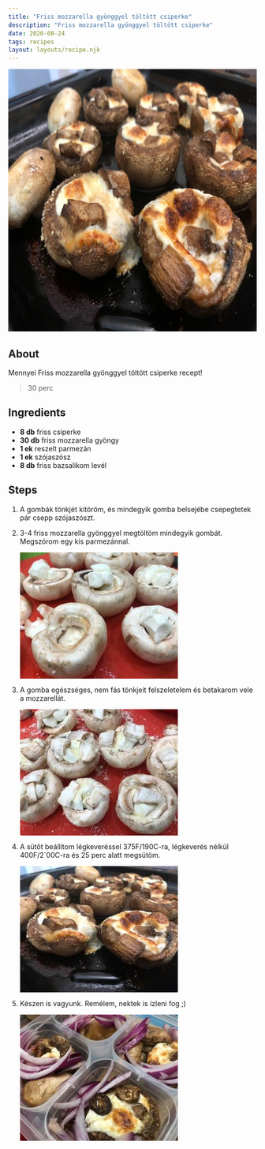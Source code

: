```yaml
---
title: "Friss mozzarella gyönggyel töltött csiperke"
description: "Friss mozzarella gyönggyel töltött csiperke"
date: 2020-08-24
tags: recipes
layout: layouts/recipe.njk
---
```

                        
<p align="center"><a href="https://cookpad.com/hu/receptek/13472358-friss-mozzarella-gyonggyel-toltott-csiperke" rel="Recipe source page"><img width="751" height="532" src="/img/full/56c2a1a2710493a3452bfe75625108eb5f9fa4c8.jpg"/></a></p>

## About
Mennyei Friss mozzarella gyönggyel töltött csiperke recept! 

> 30 perc 

## Ingredients
* **8 db** friss csiperke
* **30 db** friss mozzarella gyöngy
* **1 ek** reszelt parmezán
* **1 ek** szójaszósz
* **8 db** friss bazsalikom levél

## Steps

1. A gombák tönkjét kitöröm, és mindegyik gomba belsejébe csepegtetek pár csepp szójaszószt.
 
    <div style="clear: both"/>

2. 3-4 friss mozzarella gyönggyel megtöltöm mindegyik gombát. Megszórom egy kis parmezánnal.
 
    <p><img width="320" height="256" align="left" src="/img/full/85c94f54e1b21696df67bb2c227966fe29276ea6.jpg"/></p><div style="clear: both"/>

3. A gomba egészséges, nem fás tönkjeit felszeletelem és betakarom vele a mozzarellát.
 
    <p><img width="320" height="256" align="left" src="/img/full/c4512ce712f710fa87a0b46855a9b371b7be630f.jpg"/></p><div style="clear: both"/>

4. A sütőt beállítom légkeveréssel 375F/190C-ra, légkeverés nélkül 400F/2`00C-ra és 25 perc alatt megsütöm.
 
    <p><img width="320" height="256" align="left" src="/img/full/b5ffd9a90169c5b3142da14cddda65f898ca8608.jpg"/></p><div style="clear: both"/>

5. Készen is vagyunk. Remélem, nektek is ízleni fog ;)
 
    <p><img width="320" height="256" align="left" src="/img/full/79d5f3c9f4f8ae96269bf918faf59a0644e016d3.jpg"/></p><div style="clear: both"/>

